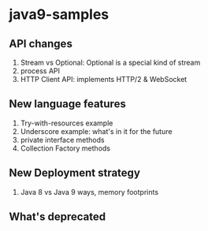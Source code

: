 # java9-samples

## API changes
1. Stream vs Optional: Optional is a special kind of stream
2. process API
3. HTTP Client API: implements HTTP/2 & WebSocket
## New language features
1. Try-with-resources example
2. Underscore example: what's in it for the future
3. private interface methods
4. Collection Factory methods
## New Deployment strategy
1. Java 8 vs Java 9 ways, memory footprints
## What's deprecated

